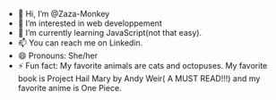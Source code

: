 - 👋 Hi, I’m @Zaza-Monkey
- 👀 I’m interested in web developpement 
- 🌱 I’m currently learning JavaScript(not that easy).
- 📫 You can reach me on Linkedin.
- 😄 Pronouns: She/her
- ⚡ Fun fact: My favorite animals are cats and octopuses. My favorite book is Project Hail Mary by Andy Weir( A MUST READ!!!) and my favorite anime is One Piece.


<!---
Zaza-Monkey/Zaza-Monkey is a ✨ special ✨ repository because its `README.md` (this file) appears on your GitHub profile.
You can click the Preview link to take a look at your changes.
--->
